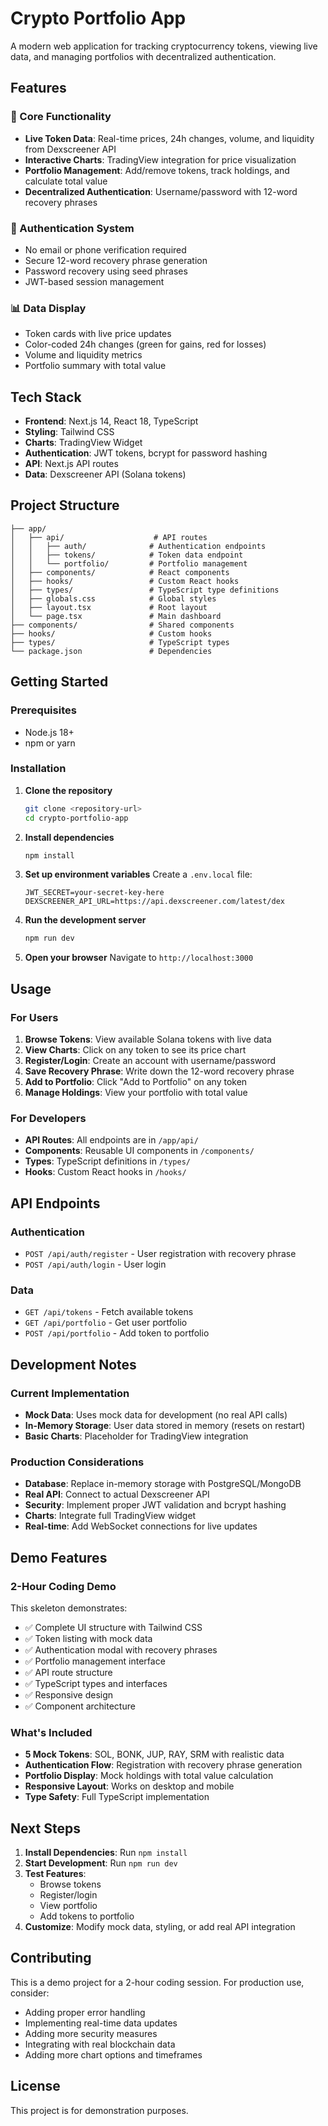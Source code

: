 # Crypto Portfolio App

A modern web application for tracking cryptocurrency tokens, viewing live data, and managing portfolios with decentralized authentication.

## Features

### 🚀 Core Functionality

- **Live Token Data**: Real-time prices, 24h changes, volume, and liquidity from Dexscreener API
- **Interactive Charts**: TradingView integration for price visualization
- **Portfolio Management**: Add/remove tokens, track holdings, and calculate total value
- **Decentralized Authentication**: Username/password with 12-word recovery phrases

### 🔐 Authentication System

- No email or phone verification required
- Secure 12-word recovery phrase generation
- Password recovery using seed phrases
- JWT-based session management

### 📊 Data Display

- Token cards with live price updates
- Color-coded 24h changes (green for gains, red for losses)
- Volume and liquidity metrics
- Portfolio summary with total value

## Tech Stack

- **Frontend**: Next.js 14, React 18, TypeScript
- **Styling**: Tailwind CSS
- **Charts**: TradingView Widget
- **Authentication**: JWT tokens, bcrypt for password hashing
- **API**: Next.js API routes
- **Data**: Dexscreener API (Solana tokens)

## Project Structure

```
├── app/
│   ├── api/                    # API routes
│   │   ├── auth/              # Authentication endpoints
│   │   ├── tokens/            # Token data endpoint
│   │   └── portfolio/         # Portfolio management
│   ├── components/            # React components
│   ├── hooks/                 # Custom React hooks
│   ├── types/                 # TypeScript type definitions
│   ├── globals.css            # Global styles
│   ├── layout.tsx             # Root layout
│   └── page.tsx               # Main dashboard
├── components/                # Shared components
├── hooks/                     # Custom hooks
├── types/                     # TypeScript types
└── package.json               # Dependencies
```

## Getting Started

### Prerequisites

- Node.js 18+
- npm or yarn

### Installation

1. **Clone the repository**

   ```bash
   git clone <repository-url>
   cd crypto-portfolio-app
   ```

2. **Install dependencies**

   ```bash
   npm install
   ```

3. **Set up environment variables**
   Create a `.env.local` file:

   ```env
   JWT_SECRET=your-secret-key-here
   DEXSCREENER_API_URL=https://api.dexscreener.com/latest/dex
   ```

4. **Run the development server**

   ```bash
   npm run dev
   ```

5. **Open your browser**
   Navigate to `http://localhost:3000`

## Usage

### For Users

1. **Browse Tokens**: View available Solana tokens with live data
2. **View Charts**: Click on any token to see its price chart
3. **Register/Login**: Create an account with username/password
4. **Save Recovery Phrase**: Write down the 12-word recovery phrase
5. **Add to Portfolio**: Click "Add to Portfolio" on any token
6. **Manage Holdings**: View your portfolio with total value

### For Developers

- **API Routes**: All endpoints are in `/app/api/`
- **Components**: Reusable UI components in `/components/`
- **Types**: TypeScript definitions in `/types/`
- **Hooks**: Custom React hooks in `/hooks/`

## API Endpoints

### Authentication

- `POST /api/auth/register` - User registration with recovery phrase
- `POST /api/auth/login` - User login

### Data

- `GET /api/tokens` - Fetch available tokens
- `GET /api/portfolio` - Get user portfolio
- `POST /api/portfolio` - Add token to portfolio

## Development Notes

### Current Implementation

- **Mock Data**: Uses mock data for development (no real API calls)
- **In-Memory Storage**: User data stored in memory (resets on restart)
- **Basic Charts**: Placeholder for TradingView integration

### Production Considerations

- **Database**: Replace in-memory storage with PostgreSQL/MongoDB
- **Real API**: Connect to actual Dexscreener API
- **Security**: Implement proper JWT validation and bcrypt hashing
- **Charts**: Integrate full TradingView widget
- **Real-time**: Add WebSocket connections for live updates

## Demo Features

### 2-Hour Coding Demo

This skeleton demonstrates:

- ✅ Complete UI structure with Tailwind CSS
- ✅ Token listing with mock data
- ✅ Authentication modal with recovery phrases
- ✅ Portfolio management interface
- ✅ API route structure
- ✅ TypeScript types and interfaces
- ✅ Responsive design
- ✅ Component architecture

### What's Included

- **5 Mock Tokens**: SOL, BONK, JUP, RAY, SRM with realistic data
- **Authentication Flow**: Registration with recovery phrase generation
- **Portfolio Display**: Mock holdings with total value calculation
- **Responsive Layout**: Works on desktop and mobile
- **Type Safety**: Full TypeScript implementation

## Next Steps

1. **Install Dependencies**: Run `npm install`
2. **Start Development**: Run `npm run dev`
3. **Test Features**:
   - Browse tokens
   - Register/login
   - View portfolio
   - Add tokens to portfolio
4. **Customize**: Modify mock data, styling, or add real API integration

## Contributing

This is a demo project for a 2-hour coding session. For production use, consider:

- Adding proper error handling
- Implementing real-time data updates
- Adding more security measures
- Integrating with real blockchain data
- Adding more chart options and timeframes

## License

This project is for demonstration purposes.
